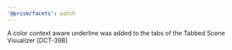 ```yaml
---
'@prism/facets': patch
---
```


A color context aware underline was added to the tabs of the Tabbed Scene Visualizer [DCT-398]
